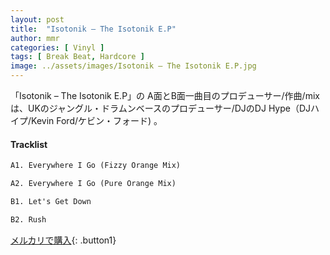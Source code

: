```yaml
---
layout: post
title:  "Isotonik – The Isotonik E.P"
author: mmr
categories: [ Vinyl ]
tags: [ Break Beat, Hardcore ]
image: ../assets/images/Isotonik – The Isotonik E.P.jpg
---
```


「Isotonik – The Isotonik E.P」の
A面とB面一曲目のプロデューサー/作曲/mixは、UKのジャングル・ドラムンベースのプロデューサー/DJのDJ Hype（DJハイプ/Kevin Ford/ケビン・フォード) 。

#### Tracklist
```md
A1. Everywhere I Go (Fizzy Orange Mix)

A2. Everywhere I Go (Pure Orange Mix)

B1. Let's Get Down

B2. Rush
```

[メルカリで購入](https://jp.mercari.com/item/m84399793243?afid=6142608987){: .button1}

